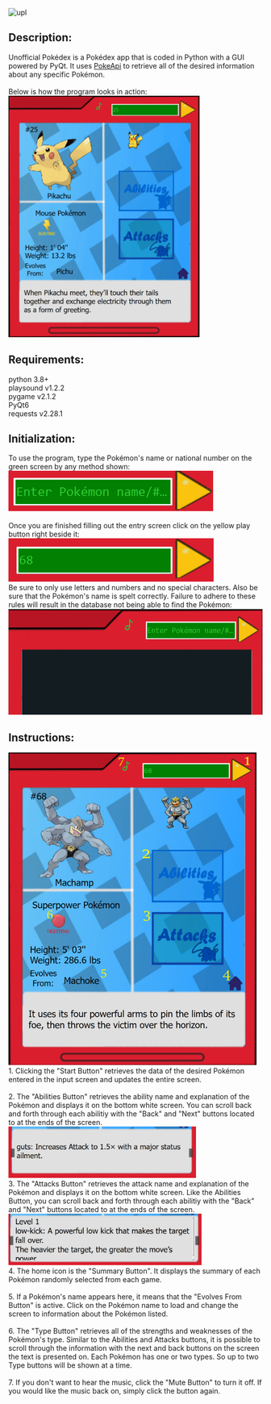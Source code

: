 ![upl](https://user-images.githubusercontent.com/82133365/211179823-4cc45781-a49c-4dfa-8868-784662c04a66.png)


## Description:
Unofficial Pokédex is a Pokédex app that is coded in Python with a GUI powered by PyQt. It uses <a href="https://pokeapi.co">PokeApi</a> to retrieve all of the desired information about any specific Pokémon.
<br><br>
Below is how the program looks in action:
<br>
<img src="https://raw.githubusercontent.com/nkocodes/media/main/unofficialpokedex/pokemonexample.gif" height="479">

## Requirements:
python 3.8+
<br>
playsound v1.2.2
<br>
pygame v2.1.2
<br>
PyQt6
<br>
requests v2.28.1

## Initialization:
To use the program, type the Pokémon's name or national number on the green screen by any method shown:
<br>
<img src="https://raw.githubusercontent.com/nkocodes/media/main/unofficialpokedex/pokemoninputexample1.gif" height="80">
<br><br>
Once you are finished filling out the entry screen click on the yellow play button right beside it:
<br>
<img src="https://raw.githubusercontent.com/nkocodes/media/main/unofficialpokedex/pokemoninputexample2.gif" height="86">
<br>
Be sure to only use letters and numbers and no special characters. Also be sure that the Pokémon's name is spelt correctly. Failure to adhere to these rules will result in the database not being able to find the Pokémon:
<br>
<img src="https://raw.githubusercontent.com/nkocodes/media/main/unofficialpokedex/pokemoninputexample3.gif" height="210">

## Instructions:
<img src="https://raw.githubusercontent.com/nkocodes/media/main/unofficialpokedex/pokedexinfo.png" height="620">
<br>
1. Clicking the "Start Button" retrieves the data of the desired Pokémon entered in the input screen and updates the entire screen.
<br><br>
2. The "Abilities Button" retrieves the ability name and explanation of the Pokémon and displays it on the bottom white screen. You can scroll back and forth through each abilitiy with the "Back" and "Next" buttons located to at the ends of the screen.
<br>
<img src="https://raw.githubusercontent.com/nkocodes/media/main/unofficialpokedex/pokemonnextback.gif" height="102"> 
<br>
3. The "Attacks Button" retrieves the attack name and explanation of the Pokémon and displays it on the bottom white screen. Like the Abilities Button, you can scroll back and forth through each abilitiy with the "Back" and "Next" buttons located to at the ends of the screen.
<br>
<img src="https://raw.githubusercontent.com/nkocodes/media/main/unofficialpokedex/pokemonnextback2.gif" height="102">
<br>
4. The home icon is the "Summary Button". It displays the summary of each Pokémon randomly selected from each game.
<br><br>
5. If a Pokémon's name appears here, it means that the "Evolves From Button" is active. Click on the Pokémon name to load and change the screen to information about the Pokémon listed.
<br><br>
6. The "Type Button" retrieves all of the strengths and weaknesses of the Pokémon's type. Similar to the Abilities and Attacks buttons, it is possible to scroll through the information with the next and back buttons on the screen the text is presented on. Each Pokémon has one or two types. So up to two Type buttons will be shown at a time.
<br><br>
7. If you don't want to hear the music, click the "Mute Button" to turn it off. If you would like the music back on, simply click the button again.
